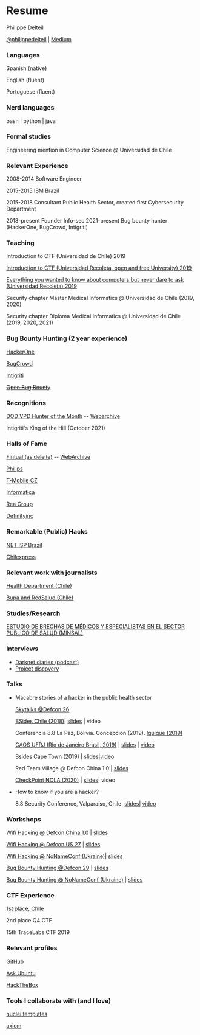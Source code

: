 # Resume 
Philippe Delteil

[@philippedelteil](https://twitter.com/PhilippeDelteil) | [Medium](https://pdelteil.medium.com)

### Languages    
Spanish (native)

English (fluent)

Portuguese (fluent) 

### Nerd languages 
bash | python | java

### Formal studies

Engineering mention in Computer Science @ Universidad de Chile

### Relevant Experience

2008-2014 Software Engineer

2015-2015 IBM Brazil

2015-2018 Consultant Public Health Sector, created first Cybersecurity Department

2018-present Founder Info-sec
2021-present Bug bounty hunter (HackerOne, BugCrowd, Intigriti)
  
### Teaching

Introduction to CTF (Universidad de Chile) 2019

[Introduction to CTF (Universidad Recoleta, open and free University) 2019](https://ucampus.uarecoleta.cl/m/catalogo/?semestre=20191#id=123)

[Everything you wanted to know about computers but never dare to ask (Universidad Recoleta) 2019](https://ucampus.uarecoleta.cl/m/catalogo/?semestre=20191#id=47)

Security chapter Master Medical Informatics @ Universidad de Chile (2019, 2020)

Security chapter Diploma Medical Informatics @ Universidad de Chile (2019, 2020, 2021)
  

### Bug Bounty Hunting (2 year experience)

[HackerOne](https://hackerone.com/fdeleite)

[BugCrowd](https://bugcrowd.com/deleite)

[Intigriti](https://app.intigriti.com/researcher/profile/deleite)

~~[Open Bug Bounty](https://www.openbugbounty.org/researchers/PhilippeDelteil/)~~

  
### Recognitions 

[DOD VPD Hunter of the Month](https://twitter.com/DC3VDP/status/1443373496386662400) -- [Webarchive](https://web.archive.org/web/20240404232843/https://twitter.com/DC3VDP/status/1443373496386662400)

Intigriti's King of the Hill (October 2021)

### Halls of Fame
[Fintual (as deleite)](https://fintual.com/hall-of-fame.txt) -- [WebArchive](https://web.archive.org/web/20240404233145/https://fintual.com/hall-of-fame.txt)

[Philips](https://www.philips.com/a-w/security/coordinated-vulnerability-disclosure/hall-of-honors.html)

[T-Mobile CZ](https://www.t-mobile.cz/bug-bounty/zed-slavy) 

[Informatica](https://www.informatica.com/trust-center/security-researcher-hall-of-fame.html)
 
[Rea Group](https://www.rea-group.com/about-us/news-and-insights/blog/responsible-vulnerability-disclosure-program-hall-of-fame/)

[Definityinc](https://definityinc.com/hall-of-fame/)

### Remarkable (Public) Hacks
[NET ISP Brazil](https://medium.com/hacking-info-sec/como-hacki%C3%A9-al-proveedor-de-internet-m%C3%A1s-grande-de-brasil-c2997d1b6e74)

[Chilexpress](https://medium.com/colecci%C3%B3n-de-vulnerabilidades/vulnerabilidad-bypass-de-autentificaci%C3%B3n-chilexpress-9dc82941e22f)

  
### Relevant work with journalists

[Health Department (Chile)](https://www.ciperchile.cl/2016/03/05/grave-falla-en-la-red-del-minsal-dejo-expuesta-informacion-confidencial-de-pacientes/)

[Bupa and RedSalud (Chile)](https://twitter.com/NYC_Prod/status/1354165107417362437)

### Studies/Research

[ESTUDIO DE BRECHAS DE MÉDICOS Y ESPECIALISTAS EN EL SECTOR PÚBLICO DE SALUD (MINSAL)](https://www.minsal.cl/wp-content/uploads/2021/10/INFORME-ESTUDIO-BRECHAS-MEDICOS-Y-ODONTOLOGOS.pdf)

### Interviews 
- [Darknet diaries (podcast)](https://podcasts.apple.com/cz/podcast/bonus-10-philippe/id1296350485?i=1000557378521)
- [Project discovery](https://www.youtube.com/watch?v=IaJpi-64w5w)
 
### Talks

- Macabre stories of a hacker in the public health sector

    [Skytalks @Defcon 26](https://docs.google.com/presentation/d/1J7o76FTkxmujaVbkhNuJTeOctmXwmhLWilSqSvLCiYg/edit#slide=id.p)

    [BSides Chile (2018)](https://welcu.com/bsidescl/bsidescl-latam)| [slides](https://docs.google.com/presentation/d/1T_Rga1qpW3lpyTGs2H3yueZ4r6lfpjm857qJ31JP1jM/edit?usp=drive_link) | video
    

    Conferencia 8.8
        La Paz, Bolivia.
        Concepcion (2019).
        [Iquique (2019)](https://youtu.be/msskIvgM42o) 

    [CAOS UFRJ (Rio de Janeiro Brasil, 2019)](https://caos.ufrj.br/2019/09/09/philippe-delteil/) | [slides](https://docs.google.com/presentation/d/1LpmyC-JZhhBkZOZpFip6AYjXkfthqOWugahp6H-d8Q4/edit?usp=drive_link) | [video](https://youtu.be/p7nyab5T_DM) 

    Bsides Cape Town (2019) | [slides](https://docs.google.com/presentation/d/13YH-oCTQCcW4VC8LpUAVQU6aIaUeVo2p9YO128iAlE8/edit?usp=sharing)|[video](https://www.youtube.com/watch?v=nr8opyQXdHs) 

    Red Team Village @ Defcon China 1.0 | [slides](https://docs.google.com/presentation/d/1B0dXl0PRu4gnyK1d2GmqjIHg2XDWdalaUTEK5pxJn7Q/edit?usp=drive_link)

    [CheckPoint NOLA (2020)](https://community.checkpoint.com/t5/General-Topics/CPX-360-2020/td-p/74584) | [slides](https://docs.google.com/presentation/d/1r55z6LbM6jD5vsh77Mu7g0lQ6BX2g2GZGsowutdOFM0/edit?usp=sharing)| video

- How to know if you are a hacker?

    8.8 Security Conference, Valparaíso, Chile| [slides](http://bit.ly/ComosaberHacker8dot8Valpo)| [video](https://www.youtube.com/watch?v=my7FoJnva5I)

### Workshops

[Wifi Hacking @ Defcon China 1.0](https://defcon.org/html/dc-china-1/dc-cn-1-workshops.html#Delteil) | [slides](https://docs.google.com/presentation/d/1nTjvG2AP1BLcr06oR9wyouTzfTf_UNiCoAM3mbxFfoI/edit?usp=sharing)

[Wifi Hacking @ Defcon US 27](https://media.defcon.org/DEF%20CON%2027/DEF%20CON%2027%20program.pdf) | [slides](https://docs.google.com/presentation/d/1HdJ5Uh-v07sP7dQ2rtvr9GOZ-AaGwVpPNKKlJVaKDO0/edit?usp=sharing) 

[Wifi Hacking @ NoNameConf (Ukraine)](https://cfp.nonamecon.org/nnc2020/talk/MLU9MP/)| [slides](https://docs.google.com/presentation/d/1Tiu9Nw7RWXrgbcRzPCc2Kjf5enapTDMOv2jxRYKQ3Ck/edit?usp=sharing)

[Bug Bounty Hunting @Defcon 29](https://forum.defcon.org/node/237322) | [slides](https://docs.google.com/presentation/d/1QgRK6fvSkjctzEijApxURdsU7ifjDi0i6mRd4iHlHT8/edit?usp=sharing)

[Bug Bounty Hunting @ NoNameConf (Ukraine)](https://cfp.nonamecon.org/nnc2021/talk/RAESPF/) | [slides](https://docs.google.com/presentation/d/12fZU5n-KDAH7wN-z5TPmYB3gCezyl_lb1MwpVzlXO9s/edit?usp=sharing)

  
### CTF Experience
[1st place, Chile](https://pdichile.cl/centro-de-prensa/detalle-prensa/2018/10/31/valpara%C3%ADso-organiz%C3%B3-primer-mes-de-la-ciberseguridad)  

2nd place Q4 CTF 

15th TraceLabs CTF 2019 


### Relevant profiles

[GitHub](https://github.com/pdelteil)

[Ask Ubuntu](https://askubuntu.com/users/317657/philippe-delteil)

[HackTheBox](https://app.hackthebox.eu/profile/54430)


### Tools I collaborate with (and I love)																												
[nuclei templates](https://github.com/projectdiscovery/nuclei-templates)

[axiom](https://github.com/pry0cc/axiom)
